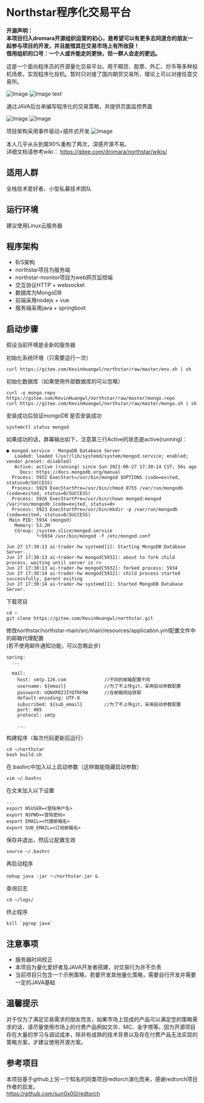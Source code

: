 # Northstar程序化交易平台

**开源声明：**  
**本项目归入dromara开源组织运营的初心，是希望可以有更多志同道合的朋友一起参与项目的开发，并且能借其在交易市场上有所收获！**  
**借用组织的口号：一个人或许能走的更快，但一群人会走的更远。**  

这是一个面向程序员的开源量化交易平台。用于期货、股票、外汇、炒币等多种投机场景，实现程序化投机。暂时只对接了国内期货交易所，理论上可以对接任意交易所。

![Image](https://images.gitee.com/uploads/images/2021/0606/215002_e2a95b42_1676852.png)
![Image text](https://images.gitee.com/uploads/images/2021/0609/223845_f3942e1e_1676852.png)

通过JAVA后台来编写程序化的交易策略，并提供页面监控界面

![Image](https://images.gitee.com/uploads/images/2021/0606/220710_eeab5dd9_1676852.png)
![Image](https://images.gitee.com/uploads/images/2021/0606/220728_32ef6b37_1676852.png)


项目架构采用事件驱动+插件式开发
![Image](https://images.gitee.com/uploads/images/2021/0611/094207_e5a77d26_1676852.png)



本人几乎从头到尾90%重构了两次，深感开源不易。  
详细文档请参考wiki： https://gitee.com/dromara/northstar/wikis/  

## 适用人群
全栈技术爱好者、小型私募技术团队

## 运行环境
建议使用Linux云服务器

## 程序架构
- B/S架构
- northstar项目为服务端
- northstar-monitor项目为web网页监控端
- 交互协议HTTP + websocket
- 数据库为MongoDB
- 前端采用nodejs + vue
- 服务端采用java + springboot

## 启动步骤
假设当前环境是全新的服务器  

初始化系统环境（只需要运行一次）
```
curl https://gitee.com/KevinHuangwl/northstar/raw/master/env.sh | sh
```

初始化数据库（如果使用外部数据库的可以忽略）
```
curl -o mongo.repo https://gitee.com/KevinHuangwl/northstar/raw/master/mongo.repo
curl https://gitee.com/KevinHuangwl/northstar/raw/master/mongo.sh | sh
```
安装成功后验证mongoDB 是否安装成功
```
systemctl status mongod
```
如果成功的话，屏幕输出如下，注意第三行Active的状态是active(running)：
```
● mongod.service - MongoDB Database Server
   Loaded: loaded (/usr/lib/systemd/system/mongod.service; enabled; vendor preset: disabled)
   Active: active (running) since Sun 2021-06-27 17:30:14 CST; 56s ago
     Docs: https://docs.mongodb.org/manual
  Process: 5932 ExecStart=/usr/bin/mongod $OPTIONS (code=exited, status=0/SUCCESS)
  Process: 5929 ExecStartPre=/usr/bin/chmod 0755 /var/run/mongodb (code=exited, status=0/SUCCESS)
  Process: 5926 ExecStartPre=/usr/bin/chown mongod:mongod /var/run/mongodb (code=exited, status=0>
  Process: 5923 ExecStartPre=/usr/bin/mkdir -p /var/run/mongodb (code=exited, status=0/SUCCESS)
 Main PID: 5934 (mongod)
   Memory: 53.2M
   CGroup: /system.slice/mongod.service
           └─5934 /usr/bin/mongod -f /etc/mongod.conf

Jun 27 17:30:13 ai-trader-hw systemd[1]: Starting MongoDB Database Server...
Jun 27 17:30:13 ai-trader-hw mongod[5932]: about to fork child process, waiting until server is r>
Jun 27 17:30:13 ai-trader-hw mongod[5932]: forked process: 5934
Jun 27 17:30:14 ai-trader-hw mongod[5932]: child process started successfully, parent exiting
Jun 27 17:30:14 ai-trader-hw systemd[1]: Started MongoDB Database Server.
```

下载项目
```
cd ~
git clone https://gitee.com/KevinHuangwl/northstar.git
```

修改northstar/northstar-main/src/main/resources/application.yml配置文件中的邮箱代理配置  
(若不使用邮件通知功能，可以忽略此步)
```
spring:
  ...

  mail:
    host: smtp.126.com              //不同的邮箱配置不同
    username: ${email}              //为了不上传git，采用启动参数配置
    password: UQNXPDZJIYQTRFRW      //在邮箱网站获取
    default-encoding: UTF-8
    subscribed: ${sub_email}        //为了不上传git，采用启动参数配置
    port: 465
    protocol: smtp
    
    ...
```

构建程序（每次代码更新后运行）
```
cd ~/northstar
bash build.sh
```

在.bashrc中加入以上启动参数（这样做能隐藏启动参数）  
```
vim ~/.bashrc
```
在文末加入以下设置
```
...
export NSUSER=<登陆用户名>
export NSPWD=<登陆密码>
export EMAIL=<代理邮箱名> 
export SUB_EMAIL=<订阅邮箱名>
```
保存并退出，然后让配置生效
```
source ~/.bashrc
```
再启动程序
```
nohup java -jar ～/northstar.jar &
```


查询日志
```
cd ~/logs/
```

终止程序
```
kill `pgrep java`
```




## 注意事项
- 服务器时间校正
- 本项目为量化爱好者及JAVA开发者搭建，对交易行为并不负责
- 当前项目只包含一个示例策略，若要开发其他量化策略，需要自行开发并需要一定的JAVA基础

## 温馨提示
对于仅为了满足交易需求的朋友而言，如果市场上现成的产品可以满足您的策略需求的话，请尽量使用市场上的付费产品例如文华、MC、金字塔等。因为开源项目存在大量的学习与调试成本，除非有成熟的技术背景以及存在付费产品无法实现的策略方案，才建议使用开源方案。

## 参考项目
本项目基于github上另一个知名的同类项目redtorch演化而来，感谢redtorch项目作者的启发。  
https://github.com/sun0x00/redtorch